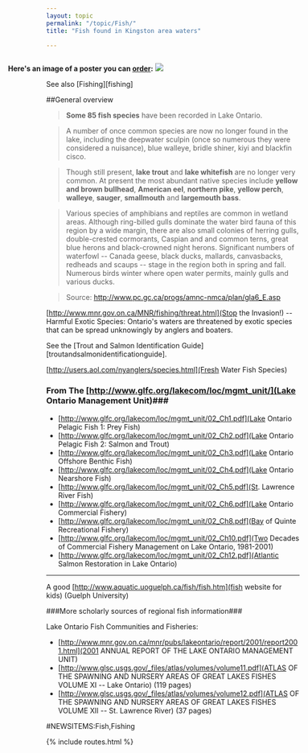```yaml
---
layout: topic
permalink: "/topic/Fish/"
title: "Fish found in Kingston area waters"

---
```


<div class="imagewrap" style="float:right;width:580px;">
	<p>
		<strong>Here's an image of a poster you can 
		<a href="http://www.seagrant.wisc.edu/greatlakesfish/poster.html">order</a>:</strong>
		<a href="http://www.seagrant.wisc.edu/greatlakesfish/poster.html"><img src="http://www.seagrant.wisc.edu/greatlakesfish/Graphics/PosterLG.jpg"></a>
	</p>
</div>

See also [Fishing][fishing]

##General overview

> **Some 85 fish species** have been recorded in Lake Ontario.

> A number of once common species are now no longer found in the lake, including the deepwater sculpin (once so numerous they were considered a nuisance), blue walleye, bridle shiner, kiyi and blackfin cisco.

> Though still present, **lake trout** and **lake whitefish** are no longer very common. At present the most abundant native species include **yellow and brown bullhead**, **American eel**, **northern pike**, **yellow perch**, **walleye**, **sauger**, **smallmouth** and **largemouth bass**.

> Various species of amphibians and reptiles are common in wetland areas. Although ring-billed gulls dominate the water bird fauna of this region by a wide margin, there are also small colonies of herring gulls, double-crested cormorants, Caspian and and common terns, great blue herons and black-crowned night herons. Significant numbers of waterfowl -- Canada geese, black ducks, mallards, canvasbacks, redheads and scaups -- stage in the region both in spring and fall. Numerous birds winter where open water permits, mainly gulls and various ducks.

> Source: http://www.pc.gc.ca/progs/amnc-nmca/plan/gla6_E.asp

[http://www.mnr.gov.on.ca/MNR/fishing/threat.html](Stop the Invasion!) -- Harmful Exotic Species: Ontario's waters are threatened by exotic species that can be spread unknowingly by anglers and boaters.

See the [Trout and Salmon Identification Guide][troutandsalmonidentificationguide].

[http://users.aol.com/nyanglers/species.html](Fresh Water Fish Species)

### From The [http://www.glfc.org/lakecom/loc/mgmt_unit/](Lake Ontario Management Unit)###

* [http://www.glfc.org/lakecom/loc/mgmt_unit/02_Ch1.pdf](Lake Ontario Pelagic Fish 1: Prey Fish)
* [http://www.glfc.org/lakecom/loc/mgmt_unit/02_Ch2.pdf](Lake Ontario Pelagic Fish 2: Salmon and Trout)
* [http://www.glfc.org/lakecom/loc/mgmt_unit/02_Ch3.pdf](Lake Ontario Offshore Benthic Fish)
* [http://www.glfc.org/lakecom/loc/mgmt_unit/02_Ch4.pdf](Lake Ontario Nearshore Fish)
* [http://www.glfc.org/lakecom/loc/mgmt_unit/02_Ch5.pdf](St. Lawrence River Fish)
* [http://www.glfc.org/lakecom/loc/mgmt_unit/02_Ch6.pdf](Lake Ontario Commercial Fishery)
* [http://www.glfc.org/lakecom/loc/mgmt_unit/02_Ch8.pdf](Bay of Quinte Recreational Fishery)
* [http://www.glfc.org/lakecom/loc/mgmt_unit/02_Ch10.pdf](Two Decades of Commercial Fishery Management on Lake Ontario, 1981-2001)
* [http://www.glfc.org/lakecom/loc/mgmt_unit/02_Ch12.pdf](Atlantic Salmon Restoration in Lake Ontario)

----

A good [http://www.aquatic.uoguelph.ca/fish/fish.htm](fish website for kids) (Guelph University)

###More scholarly sources of regional fish information###

Lake Ontario Fish Communities and Fisheries: 

* [http://www.mnr.gov.on.ca/mnr/pubs/lakeontario/report/2001/report2001.html](2001 ANNUAL REPORT OF THE LAKE ONTARIO MANAGEMENT UNIT)
* [http://www.glsc.usgs.gov/_files/atlas/volumes/volume11.pdf](ATLAS OF THE SPAWNING AND NURSERY AREAS OF GREAT LAKES FISHES VOLUME XI -- Lake Ontario) (119 pages)
* [http://www.glsc.usgs.gov/_files/atlas/volumes/volume12.pdf](ATLAS OF THE SPAWNING AND NURSERY AREAS OF GREAT LAKES FISHES VOLUME XII -- St. Lawrence River) (37 pages)

#NEWSITEMS:Fish,Fishing

{% include routes.html %}
